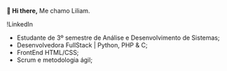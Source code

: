   **👋 Hi there,**
  Me chamo Liliam.

!LinkedIn


  
  - Estudante de 3º semestre de Análise e Desenvolvimento de Sistemas;
  - Desenvolvedora FullStack | Python, PHP & C;
  - FrontEnd HTML/CSS;
  - Scrum e metodologia ágil;
